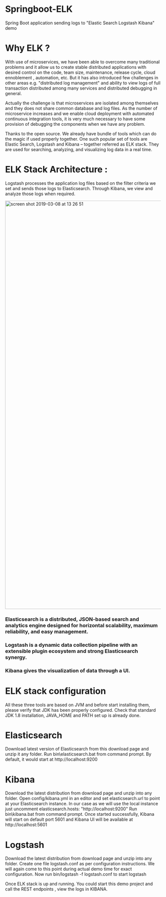 # Springboot-ELK
Spring Boot application sending logs to "Elastic Search Logstash Kibana" demo

# Why ELK ?
With use of microservices, we have been able to overcome many traditional problems and it allow us to create stable distributed applications with desired control on the code, team size, maintenance, release cycle, cloud ennoblement , automation, etc. But it has also introduced few challenges in other areas e.g. "distributed log management" and ability to view logs of full transaction distributed among many services and distributed debugging in general.

Actually the challenge is that microservices are isolated among themselves and they does not share common database and log files. As the number of microservice increases and we enable cloud deployment with automated continuous integration tools, it is very much necessary to have some provision of debugging the components when we have any problem.

Thanks to the open source. We already have bundle of tools which can do the magic if used properly together. One such popular set of tools are Elastic Search, Logstash and Kibana – together referred as ELK stack. They are used for searching, analyzing, and visualizing log data in a real time.

# ELK Stack Architecture :

Logstash processes the application log files based on the filter criteria we set and sends those logs to Elasticsearch. Through Kibana, we view and analyze those logs when required.


<img width="1319" alt="screen shot 2019-03-08 at 13 26 51" src="https://user-images.githubusercontent.com/30971809/54028642-fb1e7f80-41a5-11e9-9873-1e2b6c316615.png">

### Elasticsearch is a distributed, JSON-based search and analytics engine designed for horizontal scalability, maximum reliability, and easy management.

### Logstash is a dynamic data collection pipeline with an extensible plugin ecosystem and strong Elasticsearch synergy.

### Kibana gives the visualization of data through a UI.

# ELK stack configuration
All these three tools are based on JVM and before start installing them, please verify that JDK has been properly configured. Check that standard JDK 1.8 installation, JAVA_HOME and PATH set up is already done.

# Elasticsearch
Download latest version of Elasticsearch from this download page and unzip it any folder.
Run bin\elasticsearch.bat from command prompt.
By default, it would start at http://localhost:9200

# Kibana
Download the latest distribution from download page and unzip into any folder.
Open config/kibana.yml in an editor and set elasticsearch.url to point at your Elasticsearch instance. In our case as we will use the local instance just uncomment elasticsearch.hosts: "http://localhost:9200"
Run bin\kibana.bat from command prompt.
Once started successfully, Kibana will start on default port 5601 and Kibana UI will be available at http://localhost:5601

# Logstash
Download the latest distribution from download page and unzip into any folder.
Create one file logstash.conf as per configuration instructions. We will again come to this point during actual demo time for exact configuration.
Now run bin/logstash -f logstash.conf to start logstash

Once ELK stack is up and running. You could start this demo project and call the REST endpoints , view the logs in KIBANA.





